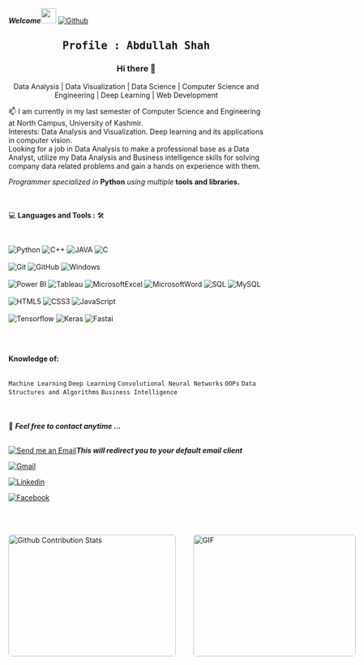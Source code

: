 <!--### Hi there 👋-->

<!--
**peezedabdullah/peezedabdullah** is a ✨ _special_ ✨ repository because its `README.md` (this file) appears on your GitHub profile.

Here are some ideas to get you started:

- 🔭 I’m currently working on ...
- 🌱 I’m currently learning ...
- 👯 I’m looking to collaborate on ...
- 🤔 I’m looking for help with ...
- 💬 Ask me about ...
- 📫 How to reach me: ...
- 😄 Pronouns: ...
- ⚡ Fun fact: ...
-->

***Welcome***<img src="https://media.giphy.com/media/WUlplcMpOCEmTGBtBW/giphy.gif" width="30">  [![Github](https://img.shields.io/github/followers/peezedabdullah?label=Follow%20Me&style=social)](https://github.com/peezedabdullah)

<h2 align='center' style= 'font-family:sans-serif;'><samp><strong>Profile : Abdullah Shah</strong></samp></h2>

<h3 align='center'>Hi there 👋</h3>

<p align='center'>Data Analysis  | Data Visualization | Data Science | Computer Science and Engineering | Deep Learning | Web Development</p>

<p align='left'> 📫 I am currently in my last semester of Computer Science and Engineering at North Campus, University of Kashmir. <br> Interests: Data Analysis and Visualization. Deep learning and its applications in computer vision.<br> Looking for a job in Data Analysis to make a professional base as a Data Analyst, utilize my Data Analysis  and Business intelligence skills for solving company data related problems and gain a hands on experience with them.</p>

*Programmer specialized in* **Python** *using multiple* **tools and libraries.**
<br><br><br>


💻 **Languages and Tools :** 🛠️

<br>


![Python](https://img.shields.io/badge/-Python-000000?style=flat&logo=python&logoColor=F05032&labelColor=ffffff)
![C++](https://img.shields.io/badge/-C%2B%2B-000000?style=flat&logo=c%2B%2B&logoColor=F05032&labelColor=ffffff)
![JAVA](https://img.shields.io/badge/-java-000000?style=flat&logo=java&logoColor=5382a1&labelColor=ffffff)
![C](https://img.shields.io/badge/-C-000000?style=flat&logo=c&logoColor=F05032&labelColor=ffffff)<br><br>
![Git](https://img.shields.io/badge/-Git-000000?style=flat&logo=git&logoColor=F05032&labelColor=ffffff)
![GitHub](https://img.shields.io/badge/-GitHub-000000?style=flat&logo=github&logoColor=000000&labelColor=ffffff)
![Windows](https://img.shields.io/badge/-Windows-000000?style=flat&logo=windows&logoColor=ffffff&labelColor=0078D6)<br><br>
![Power BI](https://img.shields.io/badge/-PowerBI-000000?style=flat&logo=powerbi&labelColor=ffffff)
![Tableau](https://img.shields.io/badge/-Tableau-000000?style=flat&logo=tableau&labelColor=ffffff)
![MicrosoftExcel](https://img.shields.io/badge/-MicrosoftExcel-000120?style=flat&logo=microsoftexcel&labelColor=01cc10) 
![MicrosoftWord](https://img.shields.io/badge/-MicrosoftWord-000333?style=flat&logo=microsoftword&labelColor=557eff) 
![SQL](https://img.shields.io/badge/-SQL-000000?style=flat&logo=sql&labelColor=ffffff)
![MySQL](https://img.shields.io/badge/-MySQL-000000?style=flat&logo=mysql&labelColor=ffffff)<br><br>
![HTML5](https://img.shields.io/badge/-HTML5-000000?style=flat&logo=html5&logoColor=ffffff&labelColor=E34F26)
![CSS3](https://img.shields.io/badge/-CSS3-000000?style=flat&logo=css3&logoColor=ffffff&labelColor=1572B6) 
![JavaScript](https://img.shields.io/badge/-JavaScript-000000?style=flat&logo=javascript)<br><br>
![Tensorflow](https://img.shields.io/badge/-Tensorflow-000000?style=flat&logo=Tensorflow&logoColor=000000&labelColor=ffffff) 
![Keras](https://img.shields.io/badge/-Keras-000000?style=flat&logo=Keras&logoColor=000000&labelColor=ffffff) 
![Fastai](https://img.shields.io/badge/-Fast.ai-000111?style=flat&logo=fastai&logoColor=000000&labelColor=eeffff)

<!-- ![Python](https://img.shields.io/badge/Python-14354C?style=for-the-badge&logo=python&logoColor=white)<br><br> -->
<!-- ![C](https://img.shields.io/badge/-14354C?style=for-the-badge&logo=C&logoColor=white)<br>  -->
<!-- ![Java](https://img.shields.io/badge/Java-14354C?style=for-the-badge&logo=javan&logoColor=white)<br>  -->
<!-- ![C++](https://img.shields.io/badge/C%2B%2B-00599C?style=for-the-badge&logo=c%2B%2B&logoColor=white)<br><br> -->





<br><br>

 **Knowledge of:**<br><br>

`Machine Learning` `Deep Learning` `Convolutional Neural Networks` `OOPs` `Data Structures and Algorithms` `Business Intelligence`
<br><br><br><br>
📝 ***Feel free to contact anytime ...*** 
<br><br>

<a href="mailto: pzabdullah7@gmail.com">![Send me an Email](https://img.shields.io/badge/SendmeAnEmail-grey?style=for-the-badge&logo=email&logoColor=white)</a>***This will redirect you to your default email client***<br>

<a href="https://mail.google.com/mail/?view=cm&fs=1&to=pzabdullah7@gmail.com">![Gmail](https://img.shields.io/badge/Gmail-cc1100?style=for-the-badge&logo=gmail&logoColor=white)</a> 

<a href = "https://www.linkedin.com/in/abdullah-shah-1a4405172/" target="_blank">![Linkedin](https://img.shields.io/badge/Linkedin-00599C?style=for-the-badge&logo=linkedin&logoColor=white)</a>

<a href="https://www.facebook.com/PzAbdullah/">![Facebook](https://img.shields.io/badge/Facebook-00599C?style=for-the-badge&logo=facebook&logoColor=white)
</a>
<br>
<br>
<br>
<br>
<p style="display: flex; justify-contect: space-between;">
<img style="border-radius: 5px; margin-bottom: 5px" alt="Github Contribution Stats" width="330px" height="240px" src="https://github-contribution-stats.vercel.app/api/?username=peezedabdullah" />
<img style="border-radius: 5px; margin: 0 0 5px 35px;" alt="GIF" width="320px" height="240px" src="https://miro.medium.com/max/875/1*Urc28sbnORGOW5oyohQ06g.gif" />
</p>






